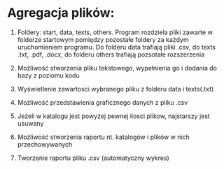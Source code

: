 # Agregacja plików:

1. Foldery: start, data, texts, others. Program rozdziela pliki zawarte w folderze startowym pomiędzy pozostałe foldery za każdym
uruchomieniem programu. Do folderu data trafiają pliki .csv, do texts .txt, .pdf, .docx, do folderu others trafiają pozsotałe
rozszerzenia

2. Możliwość stworzenia pliku tekstowego, wypełnienia go i dodania do bazy z poziomu kodu 

3. Wyświetlenie zawartosci wybranego pliku z folderu data i texts(.txt)

4. Możliwość przedstawienia graficznego danych z pliku .csv

5. Jeżeli w katalogu jest powyżej pewnej ilosci plikow, najstarszy jest usuwany

6. Możliwość stworzenia raportu nt. katalogów i plików w nich przechowywanych

7. Tworzenie raportu pliku .csv (automatyczny wykres)
